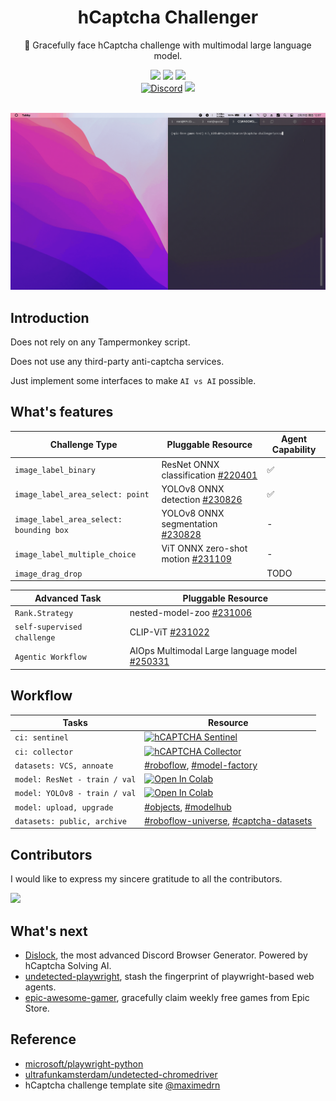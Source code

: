 <div align="center">
    <h1> hCaptcha Challenger</h1>
    <p>🚀 Gracefully face hCaptcha challenge with multimodal large language model.</p>
    <img src="https://img.shields.io/pypi/v/hcaptcha-challenger?style=flat-square&logo=python&logoColor=white">
    <img src="https://img.shields.io/pypi/dw/hcaptcha-challenger?style=flat-square&logo=aiqfome&label=downloads%40PyPI">
    <a href="https://github.com/QIN2DIM/hcaptcha-challenger/releases"><img src="https://img.shields.io/github/downloads/QIN2DIM/hcaptcha-challenger/model/total?style=flat-square&logo=github"></a>
	<br>
	<a href="https://discord.gg/m9ZRBTZvbr"><img alt="Discord" src="https://img.shields.io/discord/978108215499816980?style=social&logo=discord&label=echosec"></a>
 	<a href = "https://t.me/+Cn-KBOTCaWNmNGNh"><img src="https://img.shields.io/static/v1?style=social&logo=telegram&label=chat&message=studio" ></a>
	<br>
	<br>
</div>


![hcaptcha-challenger-demo](https://github.com/QIN2DIM/img_pool/blob/main/img/hcaptcha-challenger3.gif)

## Introduction

Does not rely on any Tampermonkey script.

Does not use any third-party anti-captcha services.

Just implement some interfaces to make `AI vs AI` possible.

## What's features

| Challenge Type                          | Pluggable Resource                                           | Agent Capability |
| --------------------------------------- | ------------------------------------------------------------ | ---------------- |
| `image_label_binary`                    | ResNet  ONNX classification [#220401](https://github.com/QIN2DIM/hcaptcha-challenger/issues?q=label%3A%22%F0%9F%94%A5+challenge%22+) | ✅                |
| `image_label_area_select: point`        | YOLOv8 ONNX detection  [#230826](https://github.com/QIN2DIM/hcaptcha-challenger/issues/588) | ✅                |
| `image_label_area_select: bounding box` | YOLOv8 ONNX segmentation  [#230828](https://github.com/QIN2DIM/hcaptcha-challenger/issues/592) | -                |
| `image_label_multiple_choice`           | ViT ONNX zero-shot motion [#231109](https://github.com/QIN2DIM/hcaptcha-challenger/issues/917) | -                |
| `image_drag_drop`                       |                                                              | TODO             |

| Advanced Task               | Pluggable Resource                                           |
| --------------------------- | ------------------------------------------------------------ |
| `Rank.Strategy`             | nested-model-zoo [#231006](https://github.com/QIN2DIM/hcaptcha-challenger/issues/797) |
| `self-supervised challenge` | CLIP-ViT [#231022](https://github.com/QIN2DIM/hcaptcha-challenger/issues/858) |
| `Agentic Workflow`          | AIOps Multimodal Large language model [#250331](https://github.com/QIN2DIM/hcaptcha-challenger/pull/980) |

## Workflow

| Tasks                         | Resource                                                     |
| ----------------------------- | ------------------------------------------------------------ |
| `ci: sentinel`                | [![hCAPTCHA Sentinel](https://github.com/QIN2DIM/hcaptcha-challenger/actions/workflows/sentinel.yaml/badge.svg?branch=main)](https://github.com/QIN2DIM/hcaptcha-challenger/actions/workflows/sentinel.yaml) |
| `ci: collector`               | [![hCAPTCHA Collector](https://github.com/QIN2DIM/hcaptcha-challenger/actions/workflows/collector.yaml/badge.svg)](https://github.com/QIN2DIM/hcaptcha-challenger/actions/workflows/collector.yaml) |
| `datasets: VCS, annoate`      | [#roboflow](https://app.roboflow.com/), [#model-factory](https://github.com/beiyuouo/hcaptcha-model-factory) |
| `model: ResNet - train / val` | [![Open In Colab](https://colab.research.google.com/assets/colab-badge.svg)](https://colab.research.google.com/github/captcha-challenger/hcaptcha-model-factory/blob/main/automation/roboflow_resnet.ipynb) |
| `model: YOLOv8 - train / val` | [![Open In Colab](https://colab.research.google.com/assets/colab-badge.svg)](https://colab.research.google.com/github/QIN2DIM/hcaptcha-challenger/blob/main/automation/roboflow_yolov8.ipynb) |
| `model: upload, upgrade`      | [#objects](https://github.com/QIN2DIM/hcaptcha-challenger/tree/main/src), [#modelhub](https://github.com/QIN2DIM/hcaptcha-challenger/releases/tag/model) |
| `datasets: public, archive`   | [#roboflow-universe](https://universe.roboflow.com/qin2dim/), [#captcha-datasets](https://github.com/captcha-challenger/hcaptcha-whistleblower) |

## Contributors
I would like to express my sincere gratitude to all the contributors.

[![](https://opencollective.com/hcaptcha-challenger/contributors.svg?width=890&button=false)](https://github.com/QIN2DIM/hcaptcha-challenger/graphs/contributors)

## What's next

- [Dislock](https://github.com/Vinyzu/DiscordGenerator), the most advanced Discord Browser Generator. Powered by hCaptcha Solving AI.
- [undetected-playwright](https://github.com/QIN2DIM/undetected-playwright), stash the fingerprint of playwright-based web agents.
- [epic-awesome-gamer](https://github.com/QIN2DIM/epic-awesome-gamer), gracefully claim weekly free games from Epic Store.

## Reference

- [microsoft/playwright-python](https://github.com/microsoft/playwright-python)
- [ultrafunkamsterdam/undetected-chromedriver](https://github.com/ultrafunkamsterdam/undetected-chromedriver)
- hCaptcha challenge template site [@maximedrn](https://github.com/maximedrn/hcaptcha-solver-python-selenium)
